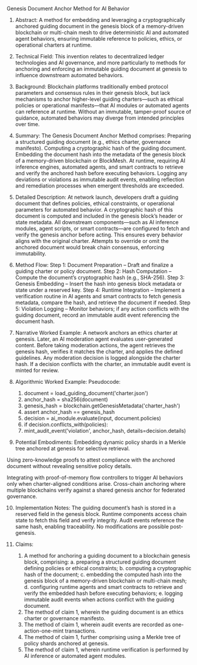 Genesis Document Anchor Method for AI Behavior

1.	Abstract:
A method for embedding and leveraging a cryptographically anchored guiding document in the genesis block of a memory-driven blockchain or multi-chain mesh to drive deterministic AI and automated agent behaviors, ensuring immutable reference to policies, ethics, or operational charters at runtime.

2.	Technical Field:
This invention relates to decentralized ledger technologies and AI governance, and more particularly to methods for anchoring and enforcing an immutable guiding document at genesis to influence downstream automated behaviors.

3.	Background:
Blockchain platforms traditionally embed protocol parameters and consensus rules in their genesis block, but lack mechanisms to anchor higher-level guiding charters—such as ethical policies or operational manifests—that AI modules or automated agents can reference at runtime. Without an immutable, tamper-proof source of guidance, automated behaviors may diverge from intended principles over time.

4.	Summary:
The Genesis Document Anchor Method comprises:
Preparing a structured guiding document (e.g., ethics charter, governance manifesto).
Computing a cryptographic hash of the guiding document.
Embedding the document hash into the metadata of the genesis block of a memory-driven blockchain or BlockMesh.
At runtime, requiring AI inference engines, automated agents, and smart contracts to retrieve and verify the anchored hash before executing behaviors.
Logging any deviations or violations as immutable audit events, enabling reflection and remediation processes when emergent thresholds are exceeded.

5.	Detailed Description:
At network launch, developers draft a guiding document that defines policies, ethical constraints, or operational parameters for automated behavior. A cryptographic hash of this document is computed and included in the genesis block’s header or state metadata. All downstream components—such as AI inference modules, agent scripts, or smart contracts—are configured to fetch and verify the genesis anchor before acting. This ensures every behavior aligns with the original charter. Attempts to override or omit the anchored document would break chain consensus, enforcing immutability.

6.	Method Flow:
    Step 1: Document Preparation – Draft and finalize a guiding charter or policy document.
    Step 2: Hash Computation – Compute the document’s cryptographic hash (e.g., SHA-256).
    Step 3: Genesis Embedding – Insert the hash into genesis block metadata or state under a reserved key.
    Step 4: Runtime Integration – Implement a verification routine in AI agents and smart contracts to fetch genesis metadata, compare the hash, and retrieve the document if needed.
    Step 5: Violation Logging – Monitor behaviors; if any action conflicts with the guiding document, record an immutable audit event referencing the document hash.

7.	Narrative Worked Example:
A network anchors an ethics charter at genesis. Later, an AI moderation agent evaluates user-generated content. Before taking moderation actions, the agent retrieves the genesis hash, verifies it matches the charter, and applies the defined guidelines. Any moderation decision is logged alongside the charter hash. If a decision conflicts with the charter, an immutable audit event is minted for review.

8.	Algorithmic Worked Example:
Pseudocode:
    1.	document = load_guiding_document('charter.json')
    2.	anchor_hash = sha256(document)
    3.	genesis_hash = blockchain.getGenesisMetadata('charter_hash')
    4.	assert anchor_hash == genesis_hash
    5.	decision = ai_module.evaluate(input, document.policies)
    6.	if decision.conflicts_with(policies):
    7.	 mint_audit_event('violation', anchor_hash, details=decision.details)

9.	Potential Embodiments:
Embedding dynamic policy shards in a Merkle tree anchored at genesis for selective retrieval.

Using zero-knowledge proofs to attest compliance with the anchored document without revealing sensitive policy details.

Integrating with proof-of-memory flow controllers to trigger AI behaviors only when charter-aligned conditions arise.
Cross-chain anchoring where multiple blockchains verify against a shared genesis anchor for federated governance.

10.	Implementation Notes:
The guiding document’s hash is stored in a reserved field in the genesis block. Runtime components access chain state to fetch this field and verify integrity. Audit events reference the same hash, enabling traceability. No modifications are possible post-genesis.

11.	Claims:
    1. A method for anchoring a guiding document to a blockchain genesis block, comprising:
    a. preparing a structured guiding document defining policies or ethical constraints;
    b. computing a cryptographic hash of the document;
    c. embedding the computed hash into the genesis block of a memory-driven blockchain or multi-chain mesh;
    d. configuring runtime agents and smart contracts to retrieve and verify the embedded hash before executing behaviors;
    e. logging immutable audit events when actions conflict with the guiding document.
    2. The method of claim 1, wherein the guiding document is an ethics charter or governance manifesto.
    3. The method of claim 1, wherein audit events are recorded as one-action-one-mint transactions.
    4. The method of claim 1, further comprising using a Merkle tree of policy shards anchored at genesis.
    5. The method of claim 1, wherein runtime verification is performed by AI inference or automated agent modules.

